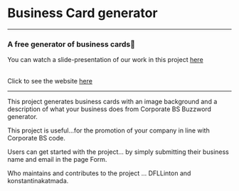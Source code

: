 # Business Card generator
-------------------------
 ### A free generator of business cards:rocket:
 
You can watch a slide-presentation of our work in this project [here](https://hackmd.io/@kobcat/HyqOF0HQo#/)

</br> Click to see the website [here](https://fac26.github.io/Business-Card-generator/)

---------------------------
This project generates business cards with an image background and a description of what your business does from Corporate BS Buzzword generator.

This project is useful...for the promotion of your company in line with Corporate BS code.

Users can get started with the project... by simply submitting their business name and email in the page Form.

Who maintains and contributes to the project ... DFLLinton and konstantinakatmada.


